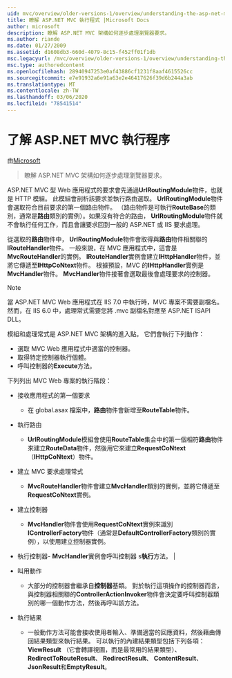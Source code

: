 ```yaml
---
uid: mvc/overview/older-versions-1/overview/understanding-the-asp-net-mvc-execution-process
title: 瞭解 ASP.NET MVC 執行程式 |Microsoft Docs
author: microsoft
description: 瞭解 ASP.NET MVC 架構如何逐步處理瀏覽器要求。
ms.author: riande
ms.date: 01/27/2009
ms.assetid: d1608db3-660d-4079-8c15-f452ff01f1db
msc.legacyurl: /mvc/overview/older-versions-1/overview/understanding-the-asp-net-mvc-execution-process
msc.type: authoredcontent
ms.openlocfilehash: 28940947253e0af43886cf1231f8aaf4615526cc
ms.sourcegitcommit: e7e91932a6e91a63e2e46417626f39d6b244a3ab
ms.translationtype: MT
ms.contentlocale: zh-TW
ms.lasthandoff: 03/06/2020
ms.locfileid: "78541514"
---
```

# <a name="understanding-the-aspnet-mvc-execution-process"></a>了解 ASP.NET MVC 執行程序

由[Microsoft](https://github.com/microsoft)

> 瞭解 ASP.NET MVC 架構如何逐步處理瀏覽器要求。

ASP.NET MVC 型 Web 應用程式的要求會先通過**UrlRoutingModule**物件，也就是 HTTP 模組。 此模組會剖析該要求並執行路由選取。 **UrlRoutingModule**物件會選取符合目前要求的第一個路由物件。 （路由物件是可執行**RouteBase**的類別，通常是**路由**類別的實例）。如果沒有符合的路由， **UrlRoutingModule**物件就不會執行任何工作，而且會讓要求回到一般的 ASP.NET 或 IIS 要求處理。

從選取的**路由**物件中， **UrlRoutingModule**物件會取得與**路由**物件相關聯的**IRouteHandler**物件。 一般來說，在 MVC 應用程式中，這會是**MvcRouteHandler**的實例。 **IRouteHandler**實例會建立**IHttpHandler**物件，並將它傳遞至**IHttpCoNtext**物件。 根據預設，MVC 的**IHttpHandler**實例是**MvcHandler**物件。 **MvcHandler**物件接著會選取最後會處理要求的控制器。

> [!NOTE]
> 當 ASP.NET MVC Web 應用程式在 IIS 7.0 中執行時，MVC 專案不需要副檔名。 然而，在 IIS 6.0 中，處理常式需要您將 .mvc 副檔名對應至 ASP.NET ISAPI DLL。

模組和處理常式是 ASP.NET MVC 架構的進入點。 它們會執行下列動作：

- 選取 MVC Web 應用程式中適當的控制器。
- 取得特定控制器執行個體。
- 呼叫控制器的**Execute**方法。

下列列出 MVC Web 專案的執行階段：

- 接收應用程式的第一個要求 

    - 在 global.asax 檔案中，**路由**物件會新增至**RouteTable**物件。
- 執行路由 

    - **UrlRoutingModule**模組會使用**RouteTable**集合中的第一個相符**路由**物件來建立**RouteData**物件，然後用它來建立**RequestCoNtext** （**IHttpCoNtext**）物件。
- 建立 MVC 要求處理常式 

    - **MvcRouteHandler**物件會建立**MvcHandler**類別的實例，並將它傳遞至**RequestCoNtext**實例。
- 建立控制器 

    - **MvcHandler**物件會使用**RequestCoNtext**實例來識別**IControllerFactory**物件（通常是**DefaultControllerFactory**類別的實例），以使用建立控制器實例。
- 執行控制器- **MvcHandler**實例會呼叫控制器 s**執行**方法。 |
- 叫用動作 

    - 大部分的控制器會繼承自**控制器**基類。 對於執行這項操作的控制器而言，與控制器相關聯的**ControllerActionInvoker**物件會決定要呼叫控制器類別的哪一個動作方法，然後再呼叫該方法。
- 執行結果 

    - 一般動作方法可能會接收使用者輸入、準備適當的回應資料，然後藉由傳回結果類型來執行結果。 可以執行的內建結果類型包括下列各項： **ViewResult** （它會轉譯視圖，而是最常用的結果類型）、 **RedirectToRouteResult**、 **RedirectResult**、 **ContentResult**、 **JsonResult**和**EmptyResult**。
